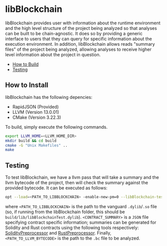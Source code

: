 # libBlockchain

libBlockchain provides user with information about the runtime environment and the high level structure of the project
being analyzed so that analyses can be built to be chain-agnostic. It does so by providing a generic interface to users
that they can query for specific information about the execution environment. In addition, libBlockchain allows reads
"summary files" of the project being analyzed, allowing analyses to receive higher level information about the project
in question.

- [How to Build](#how-to-build)
- [Testing](#testing)

## How to Install

libBlockchain has the following depencies:
 * RapidJSON (Provided)
 * LLVM (Version 13.0.01)
 * CMake (Version 3.22.3)

To build, simply execute the following commands. 

```bash
export LLVM_HOME=<LLVM_HOME_DIR>
mkdir build && cd build
cmake -G "Unix Makefiles" ..
make
```

## Testing
To test libBlockchain, we have a llvm pass that will take a summary and the llvm bytecode of the project, then will
check the summary against the provided bytecode. It can be executed as follows:

```bash
opt --load=<PATH_TO_LIBBLOCKCHAIN> -enable-new-pm=0 --libBlockchain-test --summary=<CONTRACT_SUMMARY> <PATH_TO_LLVM_BYTECODE> -o /dev/null
```
where `<PATH_TO_LIBBLOCKCHAIN>` is the path to the vanguard `.dylib`/`.so` file (so, if running from the libBlockchain folder, this should be `build/lib/libBlockchainTest.dylib`). `<CONTRACT_SUMMARY>` is a `JSON` file specifying contract specific information; summaries can be generated for Solidity and Rust contracts using the following tools respectively: [SolidityPreprocessor](https://github.com/Veridise/SolidityPreprocessor) and [RustPreprocessor](https://github.com/Veridise/RustPreprocessor). Finally, `<PATH_TO_LLVM_BYTECODE>` is the path to the `.bc` file to be analyzed.
